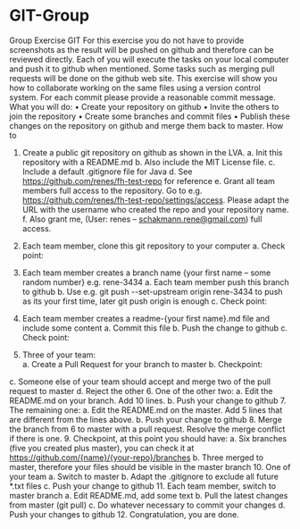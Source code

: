 # GIT-Group 
Group Exercise GIT 
For this exercise you do not have to provide screenshots as the result will be pushed on github and therefore can be reviewed directly. Each of you will execute the tasks on your local computer and push it to github when mentioned. Some tasks such as merging pull requests will be done on the github web site. 
This exercise will show you how to collaborate working on the same files using a version control system. For each commit please provide a reasonable commit message. 
What you will do: 
•	Create your repository on github 
•	Invite the others to join the repository 
•	Create some branches and commit files 
•	Publish these changes on the repository on github and merge them back to master. 
How to 
1.	Create a public git repository on github as shown in the LVA. 
a.	Init this repository with a README.md 
b.	Also include the MIT License file. 
c.	Include a default .gitignore file for Java 
d.	See https://github.com/renes/fh-test-repo for reference 
e.	Grant all team members full access to the repository. Go to e.g. https://github.com/renes/fh-test-repo/settings/access. Please adapt the URL with the username who created the repo and your repository name. 
f.	Also grant me, (User: renes – schakmann.rene@gmail.com) full access. 
2.	Each team member, clone this git repository to your computer 
a. Check point: 
  
3.	Each team member creates a branch name {your first name – some random number} e.g. 
rene-3434 
a.	Each team member push this branch to github 
b.	Use e.g. git push --set-upstream origin rene-3434 to push as its your first time, later git push origin is enough 
c.	Check point:
  
4.	Each team member creates a readme-{your first name}.md file and include some content a. Commit this file 
b.	Push the change to github 
c.	Check point:
  
5.	Three of your team:  
a.	Create a Pull Request for your branch to master 
b.	Checkpoint:
  
c.	Someone else of your team should accept and merge two of the pull request to master 
d.	Reject the other 6. One of the other two: 
a.	Edit the README.md on your branch. Add 10 lines. 
b.	Push your change to github 7. The remaining one: 
a.	Edit the README.md on the master. Add 5 lines that are different from the lines above. 
b.	Push your change to github 
8.	Merge the branch from 6 to master with a pull request. Resolve the merge conflict if there is one. 
9.	Checkpoint, at this point you should have: 
a.	Six branches (five you created plus master), you can check it at https://github.com/{name}/{your-repo}/branches 
b.	Three merged to master, therefore your files should be visible in the master branch 
10.	One of your team 
a.	Switch to master 
b.	Adapt the .gitignore to exclude all future *.txt files 
c.	Push your change to github 
11.	Each team member, switch to master branch 
a.	Edit README.md, add some text 
b.	Pull the latest changes from master (git pull) 
c.	Do whatever necessary to commit your changes 
d.	Push your changes to github 
12.	Congratulation, you are done. 
